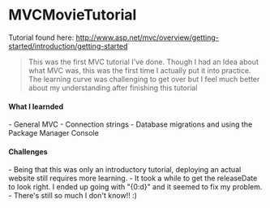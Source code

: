 # MVCMovieTutorial
Tutorial found here: http://www.asp.net/mvc/overview/getting-started/introduction/getting-started

>This was the first MVC tutorial I've done. Though I had an Idea about what MVC was, this was the first time I actually put it into practice. The learning curve was challenging to get over but I feel much better about my understanding after finishing this tutorial

<h4>What I learnded</h4>
  - General MVC
  - Connection strings
  - Database migrations and using the Package Manager Console
  

<h4>Challenges</h4>
  - Being that this was only an introductory tutorial, deploying an actual website still requires more learning. 
  - It took a while to get the releaseDate to look right. I ended up going with "{0:d}" and it seemed to fix my problem.
  - There's still so much I don't know!! :)
  
